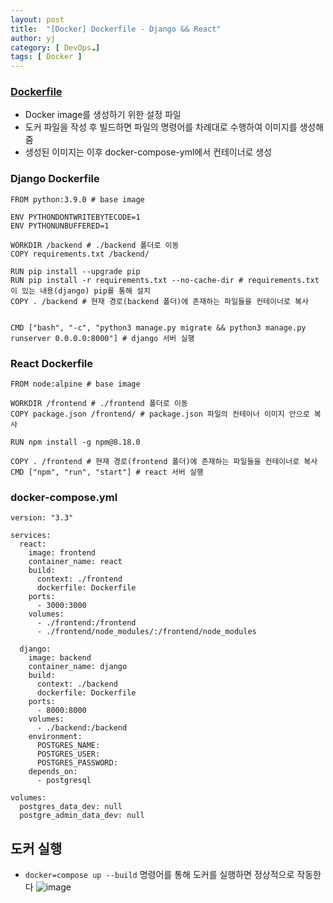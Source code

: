 ```yaml
---
layout: post
title:  "[Docker] Dockerfile - Django && React"
author: yj
category: [ DevOps☁️]
tags: [ Docker ]
---
```


### <a href="#">Dockerfile</a>
- Docker image를 생성하기 위한 설정 파일
- 도커 파일을 작성 후 빌드하면 파일의 명령어를 차례대로 수행하여 이미지를 생성해줌
- 생성된 이미지는 이후 docker-compose-yml에서 컨테이너로 생성

### Django Dockerfile

```
FROM python:3.9.0 # base image

ENV PYTHONDONTWRITEBYTECODE=1
ENV PYTHONUNBUFFERED=1

WORKDIR /backend # ./backend 폴더로 이동
COPY requirements.txt /backend/

RUN pip install --upgrade pip
RUN pip install -r requirements.txt --no-cache-dir # requirements.txt이 있는 내용(django) pip를 통해 설치
COPY . /backend # 현재 경로(backend 폴더)에 존재하는 파일들을 컨테이너로 복사


CMD ["bash", "-c", "python3 manage.py migrate && python3 manage.py runserver 0.0.0.0:8000"] # django 서버 실행
```

### React Dockerfile

```
FROM node:alpine # base image

WORKDIR /frontend # ./frontend 폴더로 이동
COPY package.json /frontend/ # package.json 파일의 컨테이너 이미지 안으로 복사

RUN npm install -g npm@8.18.0

COPY . /frontend # 현재 경로(frontend 폴더)에 존재하는 파일들을 컨테이너로 복사
CMD ["npm", "run", "start"] # react 서버 실행
```

### docker-compose.yml

```
version: "3.3"

services:
  react:
    image: frontend
    container_name: react
    build: 
      context: ./frontend
      dockerfile: Dockerfile
    ports:
      - 3000:3000
    volumes:
      - ./frontend:/frontend
      - ./frontend/node_modules/:/frontend/node_modules

  django:
    image: backend
    container_name: django
    build: 
      context: ./backend
      dockerfile: Dockerfile
    ports:
      - 8000:8000
    volumes:
      - ./backend:/backend
    environment:
      POSTGRES_NAME: 
      POSTGRES_USER: 
      POSTGRES_PASSWORD: 
    depends_on:
      - postgresql
   
volumes:
  postgres_data_dev: null
  postgre_admin_data_dev: null
```

## 도커 실행
- `docker=compose up --build` 명령어를 통해 도커를 실행하면 정상적으로 작동한다
![image](https://cdn.discordapp.com/attachments/1006837504554569778/1012376023909806151/unknown.png)